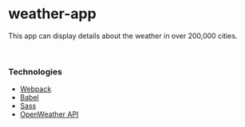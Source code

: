 # weather-app
This app can display details about the weather in over 200,000 cities.

<br>

### Technologies
- [Webpack](https://webpack.js.org/)
- [Babel](https://babeljs.io/)
- [Sass](https://sass-lang.com/)
- [OpenWeather API](https://openweathermap.org/current)